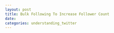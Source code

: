 ```yaml
---
layout: post
title: Bulk Following To Increase Follower Count
date: 
categories: understanding_twitter
---
```


